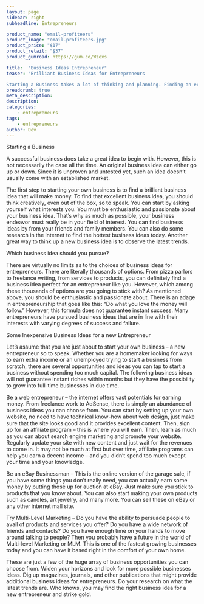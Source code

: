 ```yaml
---
layout: page
sidebar: right
subheadline: Entrepreneurs

product_name: "email-profiteers"
product_image: "email-profiteers.jpg"
product_price: "$17"
product_retail: "$37"
product_gumroad: https://gum.co/Wzexs

title:  "Business Ideas Entrepreneur"
teaser: "Brilliant Business Ideas for Entrepreneurs

Starting a Business takes a lot of thinking and planning. Finding an excellent business idea can be a daunting task - what with the different options of business ideas you can choose from. In this article, we will explore the process of finding the right business idea to start on as well as offer some of the hottest and most popular business ideas..."
breadcrumb: true
meta_description:
description:
categories:
    - entrepreneurs
tags:
    - entrepreneurs
author: Dev
---
```

Starting a Business

A successful business does take a great idea to begin with. However, this is not necessarily the case all the time. An original business idea can either go up or down. Since it is unproven and untested yet, such an idea doesn’t usually come with an established market. 

The first step to starting your own business is to find a brilliant business idea that will make money. To find that excellent business idea, you should think creatively, even out of the box, so to speak. You can start by asking yourself what interests you. You must be enthusiastic and passionate about your business idea. That’s why as much as possible, your business endeavor must really be in your field of interest. You can find business ideas by from your friends and family members. You can also do some research in the internet to find the hottest business ideas today. Another great way to think up a new business idea is to observe the latest trends.

Which business idea should you pursue?

There are virtually no limits as to the choices of business ideas for entrepreneurs. There are literally thousands of options. From pizza parlors to freelance writing, from services to products, you can definitely find a business idea perfect for an entrepreneur like you. However, which among these thousands of options are you going to stick with? As mentioned above, you should be enthusiastic and passionate about. There is an adage in entrepreneurship that goes like this: “Do what you love the money will follow.”  However, this formula does not guarantee instant success. Many entrepreneurs have pursued business ideas that are in line with their interests with varying degrees of success and failure.

Some Inexpensive Business Ideas for a new Entrepreneur

Let’s assume that you are just about to start your own business – a new entrepreneur so to speak. Whether you are a homemaker looking for ways to earn extra income or an unemployed trying to start a business from scratch, there are several opportunities and ideas you can tap to start a business without spending too much capital. The following business ideas will not guarantee instant riches within months but they have the possibility to grow into full-time businesses in due time. 

Be a web entrepreneur – the internet offers vast potentials for earning money. From freelance work to AdSense, there is simply an abundance of business ideas you can choose from. You can start by setting up your own website, no need to have technical know-how about web design, just make sure that the site looks good and it provides excellent content. Then, sign up for an affiliate program – this is where you will earn. Then, learn as much as you can about search engine marketing and promote your website. Regularly update your site with new content and just wait for the revenues to come in. It may not be much at first but over time, affiliate programs can help you earn a decent income – and you didn’t spend too much except your time and your knowledge. 

Be an eBay Businessman – This is the online version of the garage sale, if you have some things you don’t really need, you can actually earn some money by putting those up for auction at eBay. Just make sure you stick to products that you know about. You can also start making your own products such as candles, art jewelry, and many more. You can sell these on eBay or any other internet mall site.

Try Multi-Level Marketing – Do you have the ability to persuade people to avail of products and services you offer? Do you have a wide network of friends and contacts? Do you have enough time on your hands to move around talking to people? Then you probably have a future in the world of Multi-level Marketing or MLM. This is one of the fastest growing businesses today and you can have it based right in the comfort of your own home. 

These are just a few of the huge array of business opportunities you can choose from. Widen your horizons and look for more possible businesses ideas. Dig up magazines, journals, and other publications that might provide additional business ideas for entrepreneurs. Do your research on what the latest trends are. Who knows, you may find the right business idea for a new entrepreneur and strike gold.